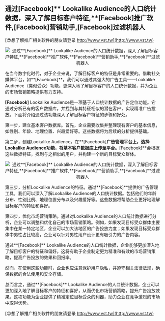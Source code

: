 ## **通过**[Facebook]** Lookalike Audience的人口统计数据，深入了解目标客户特征,**[Facebook]**推广软件,**[Facebook]**营销助手,**[Facebook]**过滤机器人**

[😍想了解推广相关软件的朋友请登录 http://www.vst.tw](http://www.vst.tw)

 <center><img src="https://vst.tw/MP4/tuiguang/png/7.png" alt="通过**[Facebook]** Lookalike Audience的人口统计数据，深入了解目标客户特征,**[Facebook]**推广软件,**[Facebook]**营销助手,**[Facebook]**过滤机器人"></center>

在当今数字化时代，对于企业来说，了解目标客户的特征是非常重要的。借助社交媒体平台，如**[Facebook]**，我们可以通过其强大的广告工具——Lookalike Audience（类似受众）功能，更深入地了解目标客户的人口统计数据，并为企业的市场营销策略提供有力支持。

**[Facebook]** Lookalike Audience是一项基于人口统计数据的广告定位功能。它通过分析已有的客户数据库，并找到与其特征相似的潜在客户，实现精准广告投放。下面将介绍通过该功能深入了解目标客户特征的步骤和好处。

第一步，建立基本客户数据库。首先，企业需要收集并整理现有客户的基本信息，如性别、年龄、地理位置、兴趣爱好等。这些数据将为后续的分析提供基础。

第二步，创建Lookalike Audience。在**[Facebook]**广告管理平台上，选择Lookalike Audience功能，将基本客户数据库上传至平台。**[Facebook]**会根据这些数据特征，找到与之相似的用户，并构建一个新的目标受众群体。

 <center><img src="https://vst.tw/MP4/tuiguang/png/5.png" alt="通过**[Facebook]** Lookalike Audience的人口统计数据，深入了解目标客户特征,**[Facebook]**推广软件,**[Facebook]**营销助手,**[Facebook]**过滤机器人"></center>

第三步，分析Lookalike Audience的特征。通过**[Facebook]**提供的广告管理工具，我们可以深入了解Lookalike Audience的人口统计数据。包括他们的年龄分布、性别比例、地理位置分布以及兴趣爱好等。这些数据将帮助企业更好地理解目标客户的特征和喜好。

第四步，优化市场营销策略。通过对Lookalike Audience的人口统计数据进行分析，企业可以调整和优化自己的市场营销策略。例如，如果发现目标受众群体主要集中在某一特定地区，企业可以加大该地区的广告投放力度；如果发现目标受众群体中男性占比较高，企业可以针对男性用户设计更有吸引力的广告内容。

通过**[Facebook]** Lookalike Audience的人口统计数据，企业能够更加深入地了解目标客户的特征和偏好。这将有助于企业制定更为精准和有效的市场营销策略，提高广告投放的效果和回报率。

然而，在使用这些功能时，企业也应注意保护用户隐私，并遵守相关法律法规，确保数据的合法使用和安全存储。

总而言之，通过**[Facebook]** Lookalike Audience的人口统计数据，企业可以更加深入地了解目标客户的特征和喜好，从而优化市场营销策略，提升广告投放效果。这项功能为企业提供了精准定位目标受众的利器，助力企业在竞争激烈的市场中取得优势。

[😍想了解推广相关软件的朋友请登录 http://www.vst.tw](http://www.vst.tw)



